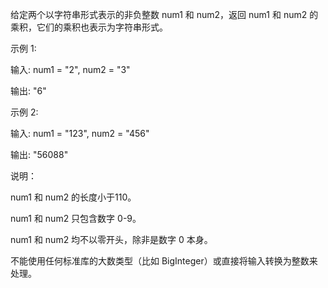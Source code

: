 给定两个以字符串形式表示的非负整数 num1 和 num2，返回 num1 和 num2 的乘积，它们的乘积也表示为字符串形式。

示例 1:

输入: num1 = "2", num2 = "3"

输出: "6"

示例 2:

输入: num1 = "123", num2 = "456"

输出: "56088"

说明：

num1 和 num2 的长度小于110。

num1 和 num2 只包含数字 0-9。

num1 和 num2 均不以零开头，除非是数字 0 本身。

不能使用任何标准库的大数类型（比如 BigInteger）或直接将输入转换为整数来处理。
